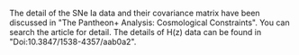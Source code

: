The detail of the SNe Ia data and their covariance matrix have been discussed in "The Pantheon+ Analysis: Cosmological Constraints". You can search the article for detail.
The details of H(z) data can be found in "Doi:10.3847/1538-4357/aab0a2".
